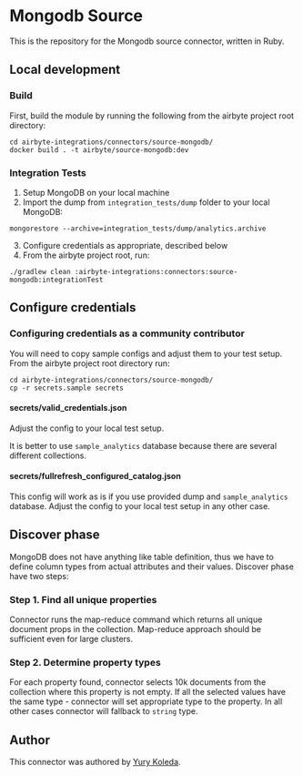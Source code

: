 # Mongodb Source 

This is the repository for the Mongodb source connector, written in Ruby. 

## Local development
### Build
First, build the module by running the following from the airbyte project root directory: 
```
cd airbyte-integrations/connectors/source-mongodb/
docker build . -t airbyte/source-mongodb:dev
```

### Integration Tests 
1. Setup MongoDB on your local machine
1. Import the dump from `integration_tests/dump` folder to your local MongoDB: 
```
mongorestore --archive=integration_tests/dump/analytics.archive
```
3. Configure credentials as appropriate, described below
1. From the airbyte project root, run:
```
./gradlew clean :airbyte-integrations:connectors:source-mongodb:integrationTest
```

## Configure credentials
### Configuring credentials as a community contributor
You will need to copy sample configs and adjust them to your test setup. From the airbyte project root directory run:
```
cd airbyte-integrations/connectors/source-mongodb/
cp -r secrets.sample secrets
```

#### secrets/valid_credentials.json
Adjust the config to your local test setup.

It is better to use `sample_analytics` database because there are several different collections.

#### secrets/fullrefresh_configured_catalog.json
This config will work as is if you use provided dump and `sample_analytics` database. Adjust the config to your local test setup in any other case.

## Discover phase
MongoDB does not have anything like table definition, thus we have to define column types from actual attributes and their values. Discover phase have two steps:

### Step 1. Find all unique properties
Connector runs the map-reduce command which returns all unique document props in the collection. Map-reduce approach should be sufficient even for large clusters.

### Step 2. Determine property types
For each property found, connector selects 10k documents from the collection where this property is not empty. If all the selected values have the same type - connector will set appropriate type to the property. In all other cases connector will fallback to `string` type.

## Author
This connector was authored by [Yury Koleda](https://github.com/FUT).
